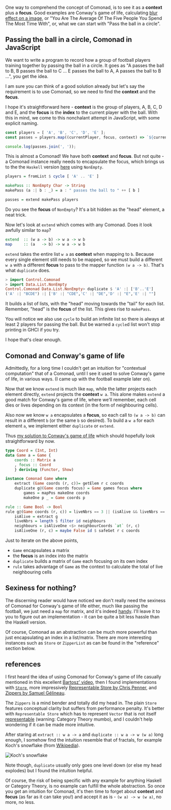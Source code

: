 One way to comprehend the concept of Comonad, is to see it as a **context** plus a **focus**. Good examples are Conway's game of life, calculating [blur effect on a image](https://jaspervdj.be/posts/2014-11-27-comonads-image-processing.html), or "You Are The Average Of The Five People You Spend The Most Time With", or, what we can start with "Pass the ball in a circle".

## Passing the ball in a circle, Comonad in JavaScript

We want to write a program to record how a group of football players training together by passing the ball in a circle. It goes as "A passes the ball to B, B passes the ball to C ... E passes the ball to A, A passes the ball to B ...", you get the idea.

I am sure you can think of a good solution already but let's say the requirement is to use Comonad, so we need to find the **context** and the **focus**. 

I hope it's straightforward here - **context** is the group of players, A, B, C, D and E, and the **focus** is the **index** to the current player with the ball. With this in mind, we come to this nonchalant attempt in JavaScript, with some explicit naming.

```TypeScript
const players = [ 'A', 'B', 'C', 'D', 'E' ];
const passes = players.map((currentPlayer, focus, context) => `${currentPlayer} passes the ball to ${context[(focus + 1) % context.length]}`);

console.log(passes.join(', '));
```

This is almost a Comonad! We have both **context** and **focus**. But not quite - a Comonad instance really needs to encapsulate the focus, which brings us to the the `Haskell` version [here](https://github.com/hackle/comonad-matrix-conway/blob/master/src/Footy.hs) using `NonEmpty`.

```Haskell
players = fromList $ cycle [ 'A' .. 'E' ]

makePass :: NonEmpty Char -> String
makePass (a :| b : _) = a : " passes the ball to " ++ [ b ]

passes = extend makePass players
```

Do you see the **focus** of `NonEmpty`? It's a bit hidden as the "head" element, a neat trick.

Now let's look at `extend` which comes with any Comonad. Does it look awfully similar to `map`?

```Haskell
extend  :: (w a -> b) -> w a -> w b
map     :: (a   -> b) -> w a -> w b
```

`extend` takes the entire list `w a` as **context** when mapping to `b`. Because every single element still needs to be mapped, so we must build a different `w a` with a different **focus** to pass to the mapper function `(w a -> b)`. That's what `duplicate` does.

```Haskell
> import Control.Comonad
> import Data.List.NonEmpty
Control.Comonad Data.List.NonEmpty> duplicate $ 'A' :| ['B'..'E']
('A' :| "BCDE") :| ['B' :| "CDE",'C' :| "DE",'D' :| "E",'E' :| ""]
```

It builds a list of lists, with the "head" moving towards the "tail" for each list. Remember, "head" is the **focus** of the list. This gives rise to `makePass`. 

You will notice we also use `cycle` to build an infinite list so there is always at least 2 players for passing the ball. But be warned a `cycle`d list won't stop printing in GHCI if you try.

I hope that's clear enough.

## Comonad and Conway's game of life

Admittedly, for a long time I couldn't get an intuition for "contextual computation" that of a Comonad, until I see it used to solve Conway's game of life, in various ways. (I came up with the football example later on).

Now that we know `extend` is much like `map`, while the latter projects each element directly, `extend` projects the **context** `w a`. This alone makes `extend` a good match for Conway's game of life, where we'll remember, each cell dies or lives depending on its context (in the form of neighbouring cells).

Also now we know `w a` encapsulates a **focus**, so each call to `(w a -> b)` can result in a different `b` (or the same `b` so desired). To build a `w a` for each element `a`, we implement either `duplicate` or `extend`.

Thus [my solution to Conway's game of life](https://github.com/hackle/comonad-matrix-conway/blob/master/src/Game.hs) which should hopefully look straightforward by now.

```Haskell
type Coord = (Int, Int)
data Game a = Game { 
    coords :: Matrix a
    , focus :: Coord 
    } deriving (Functor, Show)

instance Comonad Game where
    extract (Game coords (r, c))= getElem r c coords
    duplicate g@(Game coords focus) = Game games focus where
        games = mapPos makeOne coords
        makeOne p _ = Game coords p

rule :: Game Bool -> Bool
rule g@(Game coords (r, c)) = liveNbrs == 3 || (isAlive && liveNbrs == 2) where
    isAlive = extract g
    liveNbrs = length $ filter id neighbours
    neighbours = isAliveOne <$> neighbourCoords `at` (r, c)
    isAliveOne (r, c) = maybe False id $ safeGet r c coords
```

Just to iterate on the above points,

* `Game` encapsulates a matrix
* the **focus** is an index into the matrix
* `duplicate` builds a matrix of `Game` each focusing on its own index
* `rule` takes advantage of `Game` as the context to calculate the total of live neighbouring cells

## Sexiness for nothing?

The discerning reader would have noticed we don't really need the sexiness of Comonad for Conway's game of life either, much like passing the football, we just need a `map` for matrix, and it's indeed [handy](https://mathjs.org/docs/datatypes/matrices.html#iterating). I'll leave it to you to figure out an implementation - it can be quite a bit less hassle than the Haskell version. 

Of course, Comonad as an abstraction can be much more powerful than just encapsulating an index in a list/matrix. There are more interesting instances such as `Store` or `ZipperList` as can be found in the "reference" section below.

## references

I first heard the idea of using Comonad for Conway's game of life casually mentioned in this excellent [Bartosz' video](https://www.youtube.com/watch?v=C5oogxdX_Bo), then I found implementations with [`Store`](https://stackoverflow.com/questions/45506813/performance-of-conways-game-of-life-using-the-store-comonad), more impressively [Representable Store by Chris Penner](https://chrispenner.ca/posts/conways-game-of-life), and 
[Zippers by Samuel Gélineau](https://github.com/gelisam/conway/blob/master/src/Conway.hs).

The `Zippers` is a mind bender and totally did my head in. The plain `Store` features conceptual clarity but suffers from performance penalty. It's better with `Representable Store` which has to represent `Vector` that is not itself [representable](https://bartoszmilewski.com/2015/07/29/representable-functors/) (warning: Category Theory mumbo), and I couldn't help wondering if it can be made more intuitive.

After staring at `extract :: w a -> a` and `duplicate :: w a -> w (w a)` long enough, I somehow find the intuition resemble that of fractals, for example Koch's snowflake (from [Wikipedia](https://en.wikipedia.org/wiki/Koch_snowflake#/media/File:Von_Koch_curve.gif)).

![Koch's snowflake](https://upload.wikimedia.org/wikipedia/commons/f/fd/Von_Koch_curve.gif)

Note though, `duplicate` usually only goes one level down (or else my head explodes) but I found the intuition helpful. 

Of course, the risk of being specific with any example for anything Haskell or Category Theory, is no example can fulfill the whole abstraction. So once you get an intuition for Comonad, it's then time to forget about **context** and **focus** (as far as it can take you!) and accept it as is - `(w a) -> w (w a)`, no more, no less.